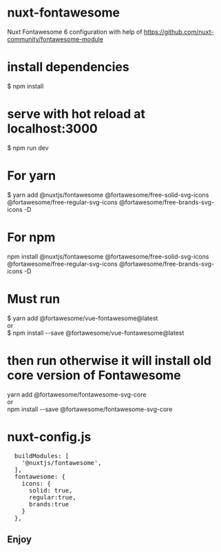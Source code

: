 # nuxt-fontawesome
Nuxt Fontawesome 6 configuration with help of https://github.com/nuxt-community/fontawesome-module

# install dependencies
$ npm install

# serve with hot reload at localhost:3000
$ npm run dev

# For yarn
$ yarn add @nuxtjs/fontawesome @fortawesome/free-solid-svg-icons @fortawesome/free-regular-svg-icons @fortawesome/free-brands-svg-icons -D

# For npm
npm install @nuxtjs/fontawesome @fortawesome/free-solid-svg-icons @fortawesome/free-regular-svg-icons @fortawesome/free-brands-svg-icons -D

# Must run 
$ yarn add @fortawesome/vue-fontawesome@latest
<br>
or
<br>
$ npm install --save @fortawesome/vue-fontawesome@latest

# then run otherwise it will install old core version of Fontawesome
yarn add @fortawesome/fontawesome-svg-core
<br>
or
<br>
npm install --save @fortawesome/fontawesome-svg-core

# nuxt-config.js
<pre>
  buildModules: [
    '@nuxtjs/fontawesome',
  ],
  fontawesome: {
    icons: {
      solid: true,
      regular:true,
      brands:true
    }
  },
</pre>  
 ## Enjoy 
